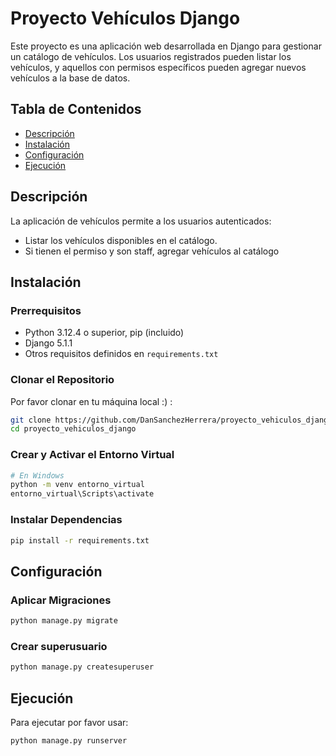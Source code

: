 # Proyecto Vehículos Django

Este proyecto es una aplicación web desarrollada en Django para gestionar un catálogo de vehículos. Los usuarios registrados pueden listar los vehículos, y aquellos con permisos específicos pueden agregar nuevos vehículos a la base de datos.

## Tabla de Contenidos

- [Descripción](#descripción)
- [Instalación](#instalación)
- [Configuración](#configuración)
- [Ejecución](#ejecución)

## Descripción

La aplicación de vehículos permite a los usuarios autenticados:
- Listar los vehículos disponibles en el catálogo.
- Si tienen el permiso y son staff, agregar vehículos al catálogo

## Instalación

### Prerrequisitos

- Python 3.12.4 o superior, pip (incluido)
- Django 5.1.1
- Otros requisitos definidos en `requirements.txt`

### Clonar el Repositorio

Por favor clonar en tu máquina local :) :

```bash
git clone https://github.com/DanSanchezHerrera/proyecto_vehiculos_django
cd proyecto_vehiculos_django
```

### Crear y Activar el Entorno Virtual

```bash
# En Windows
python -m venv entorno_virtual
entorno_virtual\Scripts\activate
```

### Instalar Dependencias

```bash
pip install -r requirements.txt
```
## Configuración

### Aplicar Migraciones
```bash
python manage.py migrate
```
### Crear superusuario
```bash
python manage.py createsuperuser
```
## Ejecución
Para ejecutar por favor usar:
```bash
python manage.py runserver
```
